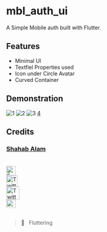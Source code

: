 # mbl_auth_ui

A Simple Mobile auth built with Flutter.

## Features

- Minimal UI
- Textfiel Properties used
- Icon under Circle Avatar
- Curved Container

## Demonstration

<!-- COMING SOON :screwdriver: :placard:	  -->

![1](https://user-images.githubusercontent.com/82330891/165825864-82731fce-df5b-406b-b2fe-cc800618db25.JPG)
![2](https://user-images.githubusercontent.com/82330891/165825858-e36dcddb-a625-47fb-a0cf-c0662bb21847.JPG)
![3](https://user-images.githubusercontent.com/82330891/165825860-16f201a9-a2aa-4767-9a71-3c7bc54d58f3.JPG)
[4](https://user-images.githubusercontent.com/82330891/165825862-3969ce5b-800d-4d26-81ac-d4bd4572a7e4.JPG)


<!-- ## Result Screen -->



## Credits

 ### [Shahab Alam](#) <br/><br/>

 <div class="social-icons-image">
                <a href="https://www.facebook.com/iamShahabAlam/">
                    <img src="https://www.facebook.com/images/fb_icon_325x325.png" style= "height:25px;"  alt="Facebook Icon" >
                </a>
            </div> 

 <div class="social-icons-image">
                <a href="https://github.com/IamShahabAlam">
                    <img src="https://pngimg.com/uploads/github/github_PNG69.png"  style = "height:30px" alt="Twitter Icon">
                </a>
            </div>

<div class="social-icons-image">
                <a href="https://twitter.com/IamShahabAlam">
                    <img src="https://pngimg.com/uploads/twitter/twitter_PNG3.png" style = "height:35px;" alt="Twitter Icon">
                </a>
            </div>
            
 <div class="social-icons-image">
                <a  href="mailto:IamshahabAlam@gmail.com">
<img  alt="Gmail" height="22px" width="25px"  src="https://cdn-icons-png.flaticon.com/512/281/281769.png" />

</a>
            </div> <br/>

> :blue_heart: &nbsp; Fluttering
